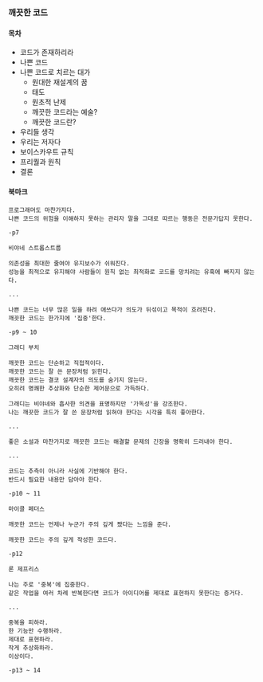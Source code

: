 ### 깨끗한 코드

#### 목차

- 코드가 존재하리라
- 나쁜 코드
- 나쁜 코드로 치르는 대가
    - 원대한 재설계의 꿈
    - 태도
    - 원초적 난제
    - 깨끗한 코드라는 예술?
    - 깨끗한 코드란?
- 우리들 생각
- 우리는 저자다
- 보이스카우트 규칙
- 프리퀄과 원칙
- 결론

#### 북마크

```
프로그래머도 마찬가지다.
나쁜 코드의 위험을 이해하지 못하는 관리자 말을 그대로 따르는 행동은 전문가답지 못한다.

-p7
```

```
비야네 스트롭스트룹

의존성을 최대한 줄여야 유지보수가 쉬워진다.
성능을 최적으로 유지해야 사람들이 원칙 없는 최적화로 코드를 망치려는 유혹에 빠지지 않는다.

...

나쁜 코드는 너무 많은 일을 하려 애쓰다가 의도가 뒤섞이고 목적이 흐려진다.
깨끗한 코드는 한가지에 '집중'한다.

-p9 ~ 10
```

```
그래디 부치

깨끗한 코드는 단순하고 직접적이다.
깨끗한 코드는 잘 쓴 문장처럼 읽힌다.
깨끗한 코드는 결코 설계자의 의도를 숨기지 않는다.
오히려 명쾌한 추상화와 단순한 제어문으로 가득하다.

그래디는 비야네와 흡사한 의견을 표명하지만 '가독성'을 강조한다.
나는 깨끗한 코드가 잘 쓴 문장처럼 읽혀야 한다는 시각을 특히 좋아한다.

...

좋은 소설과 마찬가지로 깨끗한 코드는 해결할 문제의 긴장을 명확히 드러내야 한다.

...

코드는 추측이 아니라 사실에 기반해야 한다.
반드시 필요한 내용만 담아야 한다.

-p10 ~ 11
```

```
마이클 페더스

깨끗한 코드는 언제나 누군가 주의 깊게 짰다는 느낌을 준다.

깨끗한 코드는 주의 깊게 작성한 코드다.

-p12
```

```
론 제프리스

나는 주로 '중복'에 집중한다.
같은 작업을 여러 차례 반복한다면 코드가 아이디어를 제대로 표현하지 못한다는 증거다.

...

중복을 피하라.
한 기능만 수행하라.
제대로 표현하라.
작게 추상화하라.
이상이다.

-p13 ~ 14
```
